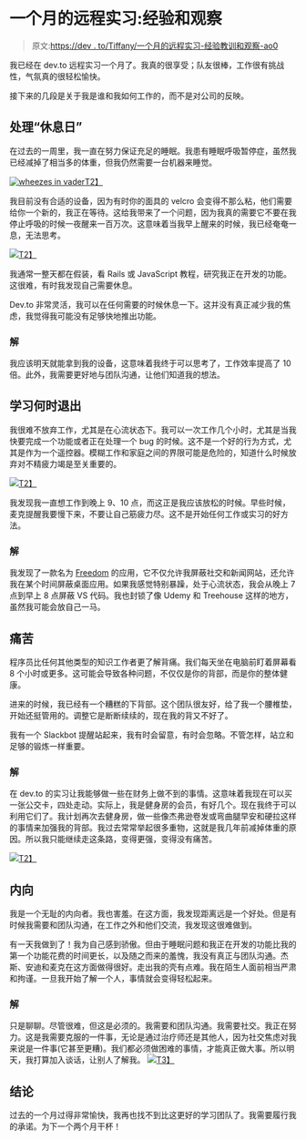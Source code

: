 # 一个月的远程实习:经验和观察

> 原文:[https://dev . to/Tiffany/一个月的远程实习-经验教训和观察-ao0](https://dev.to/tiffany/one-month-of-a-remote-internship-lessons-and-observations-ao0)

我已经在 dev.to 远程实习一个月了。我真的很享受；队友很棒，工作很有挑战性，气氛真的很轻松愉快。

接下来的几段是关于我是谁和我如何工作的，而不是对公司的反映。

## [](#dealing-with-off-days)处理“休息日”

在过去的一周里，我一直在努力保证充足的睡眠。我患有睡眠呼吸暂停症，虽然我已经减掉了相当多的体重，但我仍然需要一台机器来睡觉。

[![wheezes in vader](../Images/b4d4eb11ffbf4b6714762c386f0623d7.png)T2】](https://i.giphy.com/media/voKRB2g96S8q4/giphy.gif)

我目前没有合适的设备，因为有时你的面具的 velcro 会变得不那么粘，他们需要给你一个新的，我正在等待。这给我带来了一个问题，因为我真的需要它不要在我停止呼吸的时候一夜醒来一百万次。这意味着当我早上醒来的时候，我已经奄奄一息，无法思考。

[![](../Images/0fdc886902f12f7f36caa2b3f435450e.png)T2】](https://i.giphy.com/media/NjevnbNiUmeLm/giphy.gif)

我通常一整天都在假装，看 Rails 或 JavaScript 教程，研究我正在开发的功能。这很难，有时我发现自己需要休息。

Dev.to 非常灵活，我可以在任何需要的时候休息一下。这并没有真正减少我的焦虑，我觉得我可能没有足够快地推出功能。

### [](#solution)解

我应该明天就能拿到我的设备，这意味着我终于可以思考了，工作效率提高了 10 倍。此外，我需要更好地与团队沟通，让他们知道我的想法。

## [](#learning-when-to-quit)学习何时退出

我很难不放弃工作，尤其是在心流状态下。我可以一次工作几个小时，尤其是当我快要完成一个功能或者正在处理一个 bug 的时候。这不是一个好的行为方式，尤其是作为一个遥控器。模糊工作和家庭之间的界限可能是危险的，知道什么时候放弃对不精疲力竭是至关重要的。

[![](../Images/e4f1977d47d0449bfe850d371f893357.png)T2】](https://i.giphy.com/media/3o6UBpHgaXFDNAuttm/giphy.gif)

我发现我一直想工作到晚上 9、10 点，而这正是我应该放松的时候。早些时候，麦克提醒我要慢下来，不要让自己筋疲力尽。这不是开始任何工作或实习的好方法。

### [](#solution)解

我发现了一款名为 [Freedom](https://freedom.to/) 的应用，它不仅允许我屏蔽社交和新闻网站，还允许我在某个时间屏蔽桌面应用。如果我感觉特别暴躁，处于心流状态，我会从晚上 7 点到早上 8 点屏蔽 VS 代码。我也封锁了像 Udemy 和 Treehouse 这样的地方，虽然我可能会放自己一马。

## [](#pain)痛苦

程序员比任何其他类型的知识工作者更了解背痛。我们每天坐在电脑前盯着屏幕看 8 个小时或更多。这可能会导致各种问题，不仅仅是你的背部，而是你的整体健康。

进来的时候，我已经有一个糟糕的下背部。这个团队很友好，给了我一个腰椎垫，开始还挺管用的。调整它是断断续续的，现在我的背又不好了。

我有一个 Slackbot 提醒站起来，我有时会留意，有时会忽略。不管怎样，站立和足够的锻炼一样重要。

### [](#solution)解

在 dev.to 的实习让我能够做一些在财务上做不到的事情。这意味着我现在可以买一张公交卡，四处走动。实际上，我是健身房的会员，有好几个。现在我终于可以利用它们了。我计划再次去健身房，做一些像杰弗逊卷发或弯曲腿早安和硬拉这样的事情来加强我的背部。我过去常常举起很多重物，这就是我几年前减掉体重的原因。所以我只能继续走这条路，变得更强，变得没有痛苦。

[![](../Images/dd1f46562478492f60d7f379166c4526.png)T2】](https://i.giphy.com/media/W7dBXzbnEpOBG/giphy.gif)

## [](#introversion)内向

我是一个无耻的内向者。我也害羞。在这方面，我发现距离远是一个好处。但是有时候我需要和团队沟通，在工作之外和他们交流，我发现这很难做到。

有一天我做到了！我为自己感到骄傲。但由于睡眠问题和我正在开发的功能比我的第一个功能花费的时间更长，以及随之而来的羞愧，我没有真正与团队沟通。杰斯、安迪和麦克在这方面做得很好。走出我的壳有点难。我在陌生人面前相当严肃和拘谨。一旦我开始了解一个人，事情就会变得轻松起来。

### [](#solution)解

只是聊聊。尽管很难，但这是必须的。我需要和团队沟通。我需要社交。我正在努力。这是我需要克服的一件事，无论是通过治疗师还是其他人，因为社交焦虑对我来说是一件事(它甚至更糟)。我们都必须做困难的事情，才能真正做大事。所以明天，我打算加入谈话，让别人了解我。
[![](../Images/d510bb75a4c173294983afe7c941ca90.png)T3】](https://i.giphy.com/media/l3mZsbx8YEJwfMBUI/giphy.gif)

## [](#conclusion)结论

过去的一个月过得非常愉快，我再也找不到比这更好的学习团队了。我需要履行我的承诺。为下一个两个月干杯！